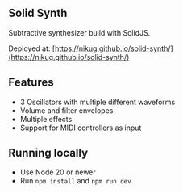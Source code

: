 ## Solid Synth

Subtractive synthesizer build with SolidJS.

Deployed at: [https://nikug.github.io/solid-synth/](https://nikug.github.io/solid-synth/)

## Features

- 3 Oscillators with multiple different waveforms
- Volume and filter envelopes
- Multiple effects
- Support for MIDI controllers as input

## Running locally

- Use Node 20 or newer
- Run `npm install` and `npm run dev`
